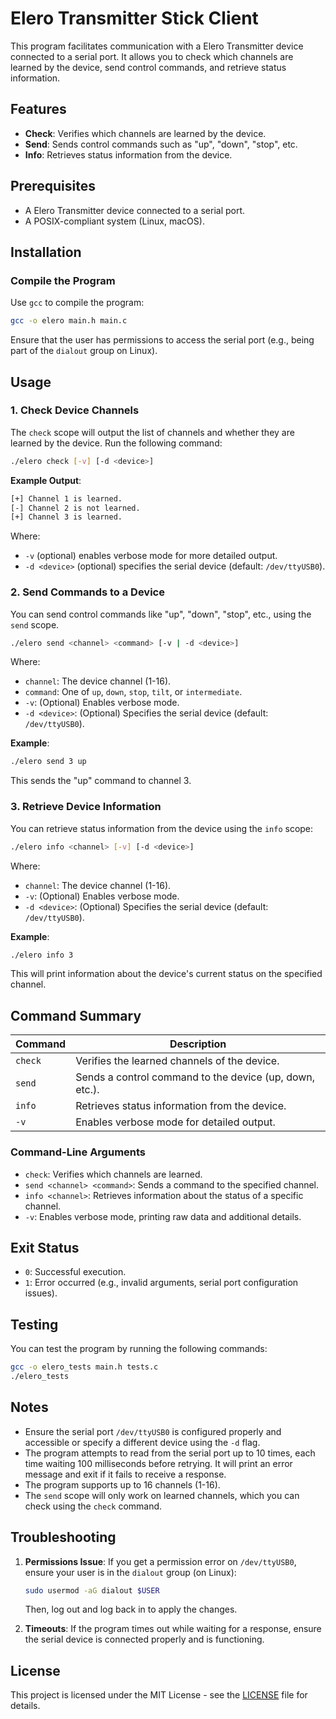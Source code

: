 
# Elero Transmitter Stick Client

This program facilitates communication with a Elero Transmitter device connected to a serial port. It allows you to check which channels are learned by the device, send control commands, and retrieve status information.

## Features

- **Check**: Verifies which channels are learned by the device.
- **Send**: Sends control commands such as "up", "down", "stop", etc.
- **Info**: Retrieves status information from the device.

## Prerequisites

- A Elero Transmitter device connected to a serial port.
- A POSIX-compliant system (Linux, macOS).

## Installation

### Compile the Program

Use `gcc` to compile the program:

```bash
gcc -o elero main.h main.c
```

Ensure that the user has permissions to access the serial port (e.g., being part of the `dialout` group on Linux).

## Usage

### 1. Check Device Channels

The `check` scope will output the list of channels and whether they are learned by the device. Run the following command:

```bash
./elero check [-v] [-d <device>]
```

**Example Output**:

```bash
[+] Channel 1 is learned.
[-] Channel 2 is not learned.
[+] Channel 3 is learned.
```

Where:

- `-v` (optional) enables verbose mode for more detailed output.
- `-d <device>` (optional) specifies the serial device (default: `/dev/ttyUSB0`).

### 2. Send Commands to a Device

You can send control commands like "up", "down", "stop", etc., using the `send` scope.

```bash
./elero send <channel> <command> [-v | -d <device>]
```

Where:

- `channel`: The device channel (1-16).
- `command`: One of `up`, `down`, `stop`, `tilt`, or `intermediate`.
- `-v`: (Optional) Enables verbose mode.
- `-d <device>`: (Optional) Specifies the serial device (default: `/dev/ttyUSB0`).

**Example**:

```bash
./elero send 3 up 
```

This sends the "up" command to channel 3.

### 3. Retrieve Device Information

You can retrieve status information from the device using the `info` scope:

```bash
./elero info <channel> [-v] [-d <device>]
```

Where:

- `channel`: The device channel (1-16).
- `-v`: (Optional) Enables verbose mode.
- `-d <device>`: (Optional) Specifies the serial device (default: `/dev/ttyUSB0`).

**Example**:

```bash
./elero info 3
```

This will print information about the device's current status on the specified channel.

## Command Summary

| Command   | Description                                              |
|-----------|----------------------------------------------------------|
| `check`   | Verifies the learned channels of the device.              |
| `send`    | Sends a control command to the device (up, down, etc.).   |
| `info`    | Retrieves status information from the device.             |
| `-v`      | Enables verbose mode for detailed output.                 |

### Command-Line Arguments

- `check`: Verifies which channels are learned.
- `send <channel> <command>`: Sends a command to the specified channel.
- `info <channel>`: Retrieves information about the status of a specific channel.
- `-v`: Enables verbose mode, printing raw data and additional details.

## Exit Status

- `0`: Successful execution.
- `1`: Error occurred (e.g., invalid arguments, serial port configuration issues).

## Testing

You can test the program by running the following commands:

```bash
gcc -o elero_tests main.h tests.c
./elero_tests
```

## Notes

- Ensure the serial port `/dev/ttyUSB0` is configured properly and accessible or specify a different device using the `-d` flag.
- The program attempts to read from the serial port up to 10 times, each time waiting 100 milliseconds before retrying. It will print an error message and exit if it fails to receive a response.
- The program supports up to 16 channels (1-16).
- The `send` scope will only work on learned channels, which you can check using the `check` command.

## Troubleshooting

1. **Permissions Issue**: If you get a permission error on `/dev/ttyUSB0`, ensure your user is in the `dialout` group (on Linux):

   ```bash
   sudo usermod -aG dialout $USER
   ```

   Then, log out and log back in to apply the changes.

2. **Timeouts**: If the program times out while waiting for a response, ensure the serial device is connected properly and is functioning.

## License

This project is licensed under the MIT License - see the [LICENSE](LICENSE) file for details.


